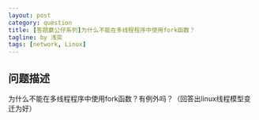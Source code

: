 ```yaml
---
layout: post
category: question
title: [答题赢公仔系列]为什么不能在多线程程序中使用fork函数？
tagline: by 浅奕
tags: [network, Linux]
---
```


## 问题描述

为什么不能在多线程程序中使用fork函数？有例外吗？（回答出linux线程模型变迁为好）
